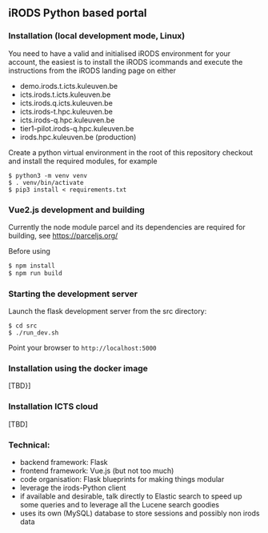 ## iRODS Python based portal

### Installation (local development mode, Linux)

You need to have a valid and initialised iRODS environment for your account, the easiest is to install the iRODS icommands and execute the instructions from the iRODS landing page on either
- demo.irods.t.icts.kuleuven.be
- icts.irods.t.icts.kuleuven.be
- icts.irods.q.icts.kuleuven.be
- icts.irods-t.hpc.kuleuven.be
- icts.irods-q.hpc.kuleuven.be
- tier1-pilot.irods-q.hpc.kuleuven.be
- irods.hpc.kuleuven.be (production)

Create a python virtual environment in the root of this repository checkout and install the required modules, for example
```
$ python3 -m venv venv
$ . venv/bin/activate
$ pip3 install < requirements.txt
```

### Vue2.js development and building

Currently the node module parcel and its dependencies are required for building, see https://parceljs.org/

Before using

```sh
$ npm install
$ npm run build
```

### Starting the development server

Launch the flask development server from the src directory:
```
$ cd src
$ ./run_dev.sh
```
Point your browser to `http://localhost:5000`

### Installation using the docker image

[TBD}]

### Installation ICTS cloud

[TBD]

### Technical:
- backend framework: Flask
- frontend framework: Vue.js (but not too much)
- code organisation: Flask blueprints for making things modular
- leverage the irods-Python client
- if available and desirable, talk directly to Elastic search to speed up some queries and to leverage all the Lucene search goodies
- uses its own (MySQL) database to store sessions and possibly non irods data
